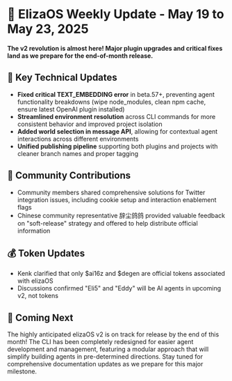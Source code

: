 # 🚀 ElizaOS Weekly Update - May 19 to May 23, 2025

**The v2 revolution is almost here! Major plugin upgrades and critical fixes land as we prepare for the end-of-month release.**

## 🔧 Key Technical Updates
* **Fixed critical TEXT_EMBEDDING error** in beta.57+, preventing agent functionality breakdowns (wipe node_modules, clean npm cache, ensure latest OpenAI plugin installed)
* **Streamlined environment resolution** across CLI commands for more consistent behavior and improved project isolation
* **Added world selection in message API**, allowing for contextual agent interactions across different environments
* **Unified publishing pipeline** supporting both plugins and projects with cleaner branch names and proper tagging

## 🤝 Community Contributions
* Community members shared comprehensive solutions for Twitter integration issues, including cookie setup and interaction enablement flags
* Chinese community representative 辞尘鸽鸽 provided valuable feedback on "soft-release" strategy and offered to help distribute official information

## 💰 Token Updates
* Kenk clarified that only $ai16z and $degen are official tokens associated with elizaOS
* Discussions confirmed "Eli5" and "Eddy" will be AI agents in upcoming v2, not tokens

## 🔮 Coming Next
The highly anticipated elizaOS v2 is on track for release by the end of this month! The CLI has been completely redesigned for easier agent development and management, featuring a modular approach that will simplify building agents in pre-determined directions. Stay tuned for comprehensive documentation updates as we prepare for this major milestone.